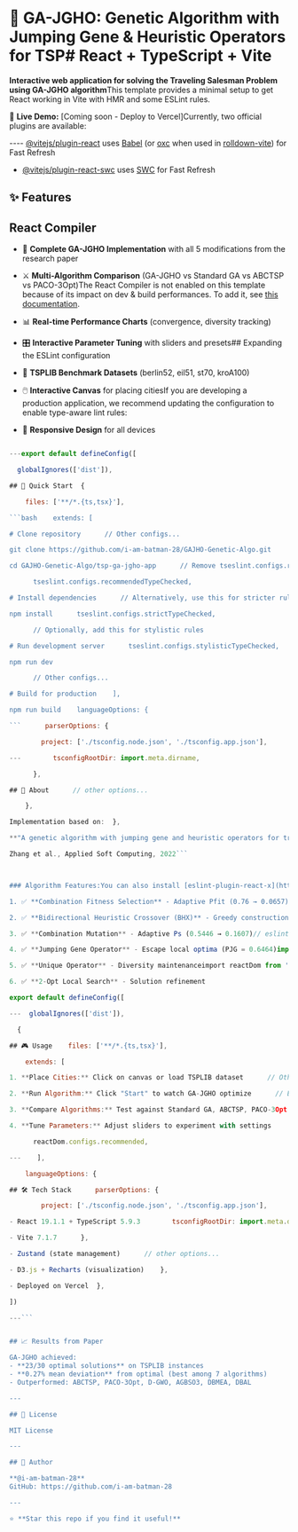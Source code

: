 # 🧬 GA-JGHO: Genetic Algorithm with Jumping Gene & Heuristic Operators for TSP# React + TypeScript + Vite



**Interactive web application for solving the Traveling Salesman Problem using GA-JGHO algorithm**This template provides a minimal setup to get React working in Vite with HMR and some ESLint rules.



🎯 **Live Demo:** [Coming soon - Deploy to Vercel]Currently, two official plugins are available:



---- [@vitejs/plugin-react](https://github.com/vitejs/vite-plugin-react/blob/main/packages/plugin-react) uses [Babel](https://babeljs.io/) (or [oxc](https://oxc.rs) when used in [rolldown-vite](https://vite.dev/guide/rolldown)) for Fast Refresh

- [@vitejs/plugin-react-swc](https://github.com/vitejs/vite-plugin-react/blob/main/packages/plugin-react-swc) uses [SWC](https://swc.rs/) for Fast Refresh

## ✨ Features

## React Compiler

- 🧬 **Complete GA-JGHO Implementation** with all 5 modifications from the research paper

- ⚔️ **Multi-Algorithm Comparison** (GA-JGHO vs Standard GA vs ABCTSP vs PACO-3Opt)The React Compiler is not enabled on this template because of its impact on dev & build performances. To add it, see [this documentation](https://react.dev/learn/react-compiler/installation).

- 📊 **Real-time Performance Charts** (convergence, diversity tracking)

- 🎛️ **Interactive Parameter Tuning** with sliders and presets## Expanding the ESLint configuration

- 📁 **TSPLIB Benchmark Datasets** (berlin52, eil51, st70, kroA100)

- 🖱️ **Interactive Canvas** for placing citiesIf you are developing a production application, we recommend updating the configuration to enable type-aware lint rules:

- 📱 **Responsive Design** for all devices

```js

---export default defineConfig([

  globalIgnores(['dist']),

## 🚀 Quick Start  {

    files: ['**/*.{ts,tsx}'],

```bash    extends: [

# Clone repository      // Other configs...

git clone https://github.com/i-am-batman-28/GAJHO-Genetic-Algo.git

cd GAJHO-Genetic-Algo/tsp-ga-jgho-app      // Remove tseslint.configs.recommended and replace with this

      tseslint.configs.recommendedTypeChecked,

# Install dependencies      // Alternatively, use this for stricter rules

npm install      tseslint.configs.strictTypeChecked,

      // Optionally, add this for stylistic rules

# Run development server      tseslint.configs.stylisticTypeChecked,

npm run dev

      // Other configs...

# Build for production    ],

npm run build    languageOptions: {

```      parserOptions: {

        project: ['./tsconfig.node.json', './tsconfig.app.json'],

---        tsconfigRootDir: import.meta.dirname,

      },

## 📖 About      // other options...

    },

Implementation based on:  },

**"A genetic algorithm with jumping gene and heuristic operators for traveling salesman problem"**  ])

Zhang et al., Applied Soft Computing, 2022```



### Algorithm Features:You can also install [eslint-plugin-react-x](https://github.com/Rel1cx/eslint-react/tree/main/packages/plugins/eslint-plugin-react-x) and [eslint-plugin-react-dom](https://github.com/Rel1cx/eslint-react/tree/main/packages/plugins/eslint-plugin-react-dom) for React-specific lint rules:

1. ✅ **Combination Fitness Selection** - Adaptive Pfit (0.76 → 0.0657)

2. ✅ **Bidirectional Heuristic Crossover (BHX)** - Greedy construction```js

3. ✅ **Combination Mutation** - Adaptive Ps (0.5446 → 0.1607)// eslint.config.js

4. ✅ **Jumping Gene Operator** - Escape local optima (PJG = 0.6464)import reactX from 'eslint-plugin-react-x'

5. ✅ **Unique Operator** - Diversity maintenanceimport reactDom from 'eslint-plugin-react-dom'

6. ✅ **2-Opt Local Search** - Solution refinement

export default defineConfig([

---  globalIgnores(['dist']),

  {

## 🎮 Usage    files: ['**/*.{ts,tsx}'],

    extends: [

1. **Place Cities:** Click on canvas or load TSPLIB dataset      // Other configs...

2. **Run Algorithm:** Click "Start" to watch GA-JGHO optimize      // Enable lint rules for React

3. **Compare Algorithms:** Test against Standard GA, ABCTSP, PACO-3Opt      reactX.configs['recommended-typescript'],

4. **Tune Parameters:** Adjust sliders to experiment with settings      // Enable lint rules for React DOM

      reactDom.configs.recommended,

---    ],

    languageOptions: {

## 🛠️ Tech Stack      parserOptions: {

        project: ['./tsconfig.node.json', './tsconfig.app.json'],

- React 19.1.1 + TypeScript 5.9.3        tsconfigRootDir: import.meta.dirname,

- Vite 7.1.7      },

- Zustand (state management)      // other options...

- D3.js + Recharts (visualization)    },

- Deployed on Vercel  },

])

---```


## 📈 Results from Paper

GA-JGHO achieved:
- **23/30 optimal solutions** on TSPLIB instances
- **0.27% mean deviation** from optimal (best among 7 algorithms)
- Outperformed: ABCTSP, PACO-3Opt, D-GWO, AGBSO3, DBMEA, DBAL

---

## 📄 License

MIT License

---

## 👤 Author

**@i-am-batman-28**  
GitHub: https://github.com/i-am-batman-28

---

⭐ **Star this repo if you find it useful!**
